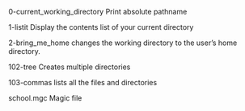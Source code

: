 0-current_working_directory
Print absolute pathname

1-listit
Display the contents list of your current directory

2-bring_me_home
changes the working directory to the user’s home directory.

102-tree
Creates multiple directories

103-commas
lists all the files and directories

school.mgc
Magic file
